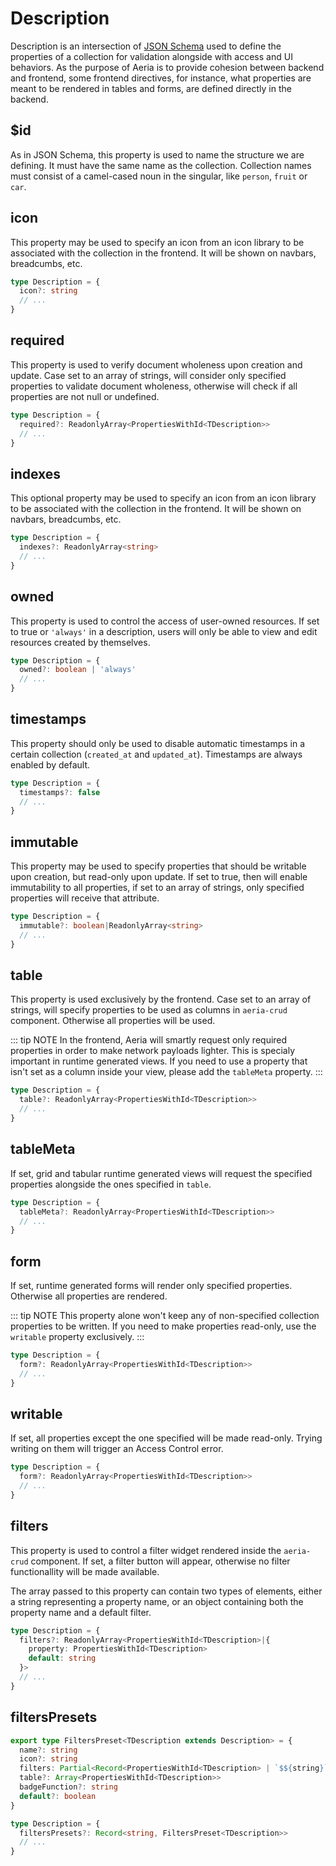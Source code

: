 # Description

Description is an intersection of [JSON Schema](https://json-schema.org/) used to define the properties of a collection for validation alongside with access and UI behaviors. As the purpose of Aeria is to provide cohesion between backend and frontend, some frontend directives, for instance, what properties are meant to be rendered in tables and forms, are defined directly in the backend.
<!-- For declaring properties, JSON Schema is fully supported, with a few key differences. The `required` property will be actually used to verify the wholeness of your document on insertion. -->

<!-- ```typescript -->
<!-- export type Description<TDescription extends Description=any> = { -->
<!--   $id: CollectionId -->
<!--   title?: string -->

<!--   // unused -->
<!--   categories?: Array<string> -->

<!--   system?: boolean -->
<!--   inline?: boolean -->

<!--   preferred?: Record<string, Partial<TDescription | Description>> -->

<!--   alias?: string -->
<!--   icon?: string -->
<!--   options?: CollectionOptions<TDescription> -->

<!--   indexes?: ReadonlyArray<string> -->
<!--   defaults?: Record<string, any> -->

<!--   // modifiers -->
<!--   owned?: boolean | 'always' -->
<!--   timestamps?: false -->
<!--   immutable?: boolean|ReadonlyArray<string> -->

<!--   // takes an array of something -->
<!--   route?: ReadonlyArray<string> -->
<!--   presets?: ReadonlyArray<CollectionPresets> -->
<!--   required?: ReadonlyArray<PropertiesWithId<TDescription>> -->
<!--   table?: ReadonlyArray<PropertiesWithId<TDescription>> -->
<!--   tableMeta?: ReadonlyArray<PropertiesWithId<TDescription>> -->

<!--   filtersPresets?: Record<string, FiltersPreset<TDescription>> -->
<!--   freshItem?: Partial<Record<PropertiesWithId<TDescription>, any>> -->

<!--   form?: ReadonlyArray<PropertiesWithId<TDescription>>|Record<PropertiesWithId<TDescription>, Array<string>> -->
<!--   writable?: ReadonlyArray<PropertiesWithId<TDescription>> -->
<!--   filters?: ReadonlyArray<PropertiesWithId<TDescription>|{ -->
<!--     property: PropertiesWithId<TDescription> -->
<!--     default: string -->
<!--   }> -->

<!--   layout?: Layout -->
<!--   formLayout?: Partial<FormLayout<TDescription>> -->
<!--   tableLayout?: Partial<TableLayout<TDescription>> -->

<!--   // actions -->
<!--   actions?: CollectionActions<TDescription> -->
<!--   individualActions?: CollectionActions<TDescription> -->

<!--   search?: { -->
<!--     active: boolean -->
<!--     placeholder?: string -->
<!--   } -->

<!--   properties: Record<Lowercase<string>, CollectionProperty> -->
<!-- } -->
<!-- ``` -->

## $id

As in JSON Schema, this property is used to name the structure we are defining. It must have the same name as the collection.
Collection names must consist of a camel-cased noun in the singular, like `person`, `fruit` or `car`.

## icon <Badge type="tip" text="optional" /> <Badge type="tip" text="frontend" />

This property may be used to specify an icon from an icon library to be associated with the collection in the frontend.
It will be shown on navbars, breadcumbs, etc.

```typescript
type Description = {
  icon?: string
  // ...
}
```
<!--   required?: ReadonlyArray<PropertiesWithId<TDescription>> -->

## required <Badge type="tip" text="optional" />

This property is used to verify document wholeness upon creation and update. Case set to an array of strings, will consider only specified properties to validate document wholeness, otherwise will check if all properties are not null or undefined.

```typescript
type Description = {
  required?: ReadonlyArray<PropertiesWithId<TDescription>>
  // ...
}
```

## indexes <Badge type="tip" text="optional" /> <Badge type="tip" text="frontend" />

This optional property may be used to specify an icon from an icon library to be associated with the collection in the frontend.
It will be shown on navbars, breadcumbs, etc.

```typescript
type Description = {
  indexes?: ReadonlyArray<string>
  // ...
}
```

## owned <Badge type="tip" text="optional" />

This property is used to control the access of user-owned resources. If set to true or `'always'` in a description, users will only be able to view and edit resources created by themselves.

```typescript
type Description = {
  owned?: boolean | 'always'
  // ...
}
```

## timestamps <Badge type="tip" text="optional" />

This property should only be used to disable automatic timestamps in a certain collection (`created_at` and `updated_at`). Timestamps are always enabled by default.

```typescript
type Description = {
  timestamps?: false
  // ...
}
```

## immutable <Badge type="tip" text="optional" />

This property may be used to specify properties that should be writable upon creation, but read-only upon update. If set to true, then will enable immutability to all properties, if set to an array of strings, only specified properties will receive that attribute.

```typescript
type Description = {
  immutable?: boolean|ReadonlyArray<string>
  // ...
}
```

## table <Badge type="tip" text="optional" /> <Badge type="tip" text="frontend" />

This property is used exclusively by the frontend. Case set to an array of strings, will specify properties to be used as columns in `aeria-crud` component. Otherwise all properties will be used.

::: tip NOTE
In the frontend, Aeria will smartly request only required properties in order to make network payloads lighter. This is specialy important in runtime generated views. If you need to use a property that isn't set as a column inside your view, please add the `tableMeta` property.
:::

```typescript
type Description = {
  table?: ReadonlyArray<PropertiesWithId<TDescription>>
  // ...
}
```

## tableMeta <Badge type="tip" text="optional" /> <Badge type="tip" text="frontend" />

If set, grid and tabular runtime generated views will request the specified properties alongside the ones specified in `table`.

```typescript
type Description = {
  tableMeta?: ReadonlyArray<PropertiesWithId<TDescription>>
  // ...
}
```

## form <Badge type="tip" text="optional" /> <Badge type="tip" text="frontend" />

If set, runtime generated forms will render only specified properties. Otherwise all properties are rendered.

::: tip NOTE
This property alone won't keep any of non-specified collection properties to be written. If you need to make properties read-only, use the `writable` property exclusively.
:::

```typescript
type Description = {
  form?: ReadonlyArray<PropertiesWithId<TDescription>>
  // ...
}
```

## writable <Badge type="tip" text="optional" />

If set, all properties except the one specified will be made read-only. Trying writing on them will trigger an Access Control error.

```typescript
type Description = {
  form?: ReadonlyArray<PropertiesWithId<TDescription>>
  // ...
}
```

## filters <Badge type="tip" text="optional" /> <Badge type="tip" text="frontend" />

This property is used to control a filter widget rendered inside the `aeria-crud` component. If set, a filter button will appear, otherwise no filter functionallity will be made available.

The array passed to this property can contain two types of elements, either a string representing a property name, or an object containing both the property name and a default filter.

```typescript
type Description = {
  filters?: ReadonlyArray<PropertiesWithId<TDescription>|{
    property: PropertiesWithId<TDescription>
    default: string
  }>
  // ...
}
```

## filtersPresets <Badge type="tip" text="optional" /> <Badge type="tip" text="frontend" />

<!-- This property is used to control a filter widget rendered inside the `aeria-crud` component. If set, a filter button will appear, otherwise no filter functionallity will be made available. -->

<!-- The array passed to this property can contain two types of elements, either a string representing a property name, or an object containing both the property name and a default filter. -->

```typescript
export type FiltersPreset<TDescription extends Description> = {
  name?: string
  icon?: string
  filters: Partial<Record<PropertiesWithId<TDescription> | `$${string}`, any>>
  table?: Array<PropertiesWithId<TDescription>>
  badgeFunction?: string
  default?: boolean
}

type Description = {
  filtersPresets?: Record<string, FiltersPreset<TDescription>>
  // ...
}
```


<!--   search?: { -->
<!--     active: boolean -->
<!--     placeholder?: string -->
<!--   } -->
